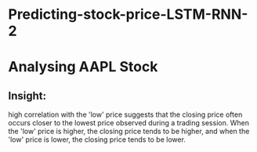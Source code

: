 # Predicting-stock-price-LSTM-RNN-2

# Analysing AAPL Stock

## Insight:
high correlation with the 'low' price suggests that the closing price often occurs closer to the lowest price observed during a trading session. When the 'low' price is higher, the closing price tends to be higher, and when the 'low' price is lower, the closing price tends to be lower.
